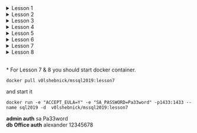 ﻿<details>
<summary>Lesson 1</summary>
<h3>Task 1</h3>
<p>
Добавить свои объекты в иерархию объектов, чтобы получился красивый задний фон, похожий на полёт в звёздном пространстве.
</p>

<h3>Task 2</h3>
<p>
*Заменить кружочки картинками, используя метод DrawImage.

</p>

<h3>Task 3</h3>
<p>
*Разработать собственный класс заставка SplashScreen, аналогичный классу Game в котором создайте собственную иерархию объектов и задайте их движение. 
</p>

*Предусмотреть кнопки - Начало игры, Рекорды, Выход. Добавить на заставку имя автора.*
</details>

<details>
<summary>Lesson 2</summary>
<h3>Task 1</h3>
<p>
Построить три класса (базовый и 2 потомка), описывающих некоторых работников с почасовой оплатой (один из потомков) и фиксированной оплатой (второй потомок).
<ul>
<li>
Описать в базовом классе абстрактный метод для расчёта среднемесячной заработной платы. Для «повременщиков» формула для расчета такова: «среднемесячная заработная плата = 20.8 * 8 * почасовая ставка», для работников с фиксированной оплатой «среднемесячная заработная плата = фиксированная месячная оплата».
</li>
<li>
Создать на базе абстрактного класса массив сотрудников и заполнить его.
</li>
<li>
*Реализовать интерфейсы для возможности сортировки массива, используя Array.Sort().
</li>
<li>
 *Создать класс, содержащий массив сотрудников, и реализовать возможность вывода данных с использованием foreach.
</li>
</ul>
</p>

<h3>Task 2</h3>
<p>
Переделать виртуальный метод Update в BaseObject в абстрактный и реализовать его в наследниках.
</p>

<h3>Task 3</h3>
<p>
Сделать так, чтобы при столкновениях пули с астероидом они регенерировались в разных концах экрана.
</p>

<h3>Task 4</h3>
<p>
Сделать проверку на задание размера экрана в классе Game. Если высота или ширина (Width, Height) больше 1000 или принимает отрицательное значение, выбросить исключение ArgumentOutOfRangeException().
</p>

<h3>Task 5</h3>
<p>
*Создать собственное исключение GameObjectException, которое появляется при попытке создать объект с неправильными характеристиками (например, отрицательные размеры, слишком большая скорость или позиция).
</p>
</details> 

<details>
<summary>Lesson 3</summary>
<h3>Task 1</h3>
<p>
Добавить космический корабль, как описано в уроке.
</p>

<h3>Task 2</h3>
<p>
Добработать игру «Астероиды»
<ul>
<li>
Добавить ведение журнала в консоль с помощью делегатов;
</li>

<li>
*Добавить это и в файл.
</li>
</ul>

</p>

<h3>Task 3</h3>
<p>
Разработать аптечки, которые добавляют энергию.
</p>

<h3>Task 4</h3>
<p>
Добавить подсчет очков за сбитые астероиды.
</p>

<h3>Task 5</h3>
<p>
*Добавить в пример Lesson3 обобщенный делегат.
</p>
</details>

<details>
<summary>Lesson 4</summary>
<h3>Task 1</h3>
<p>
Добавить в программу коллекцию астероидов. Как только она заканчивается (все астероиды сбиты), формируется новая коллекция, в которой на 1 астероид больше.
</p>

<h3>Task 2</h3>
<p>
Дана коллекция List<T>, требуется подсчитать, сколько раз каждый элемент встречается в данной коллекции:
<ul>
<li>
для целых чисел;
</li>

<li>
*для необобщенных коллекции;
</li>

<li>
*используя Linq.
</li>
</ul>

</p>

<h3>Task 3</h3>
<p>
*Дан фрагмент программы:
</p>

```csharp
Dictionary<string, int> dict = new Dictionary<string, int>()
  {
    {"four",4 },
    {"two",2 },
    { "one",1 },
    {"three",3 },
  };

var d = dict.OrderBy(delegate(KeyValuePair<string,int> pair) { return pair.Value; });

foreach (var pair in d)
{
    Console.WriteLine("{0} - {1}", pair.Key, pair.Value);
}
```

<ul>
<li>
Свернуть обращение к OrderBy с использованием лямбда-выражения $.
</li>
</ul>
</details>

<details>
<summary>Lesson 5</summary>

Создать WPF-приложение для ведения списка сотрудников компании.

<h3>Task 1</h3>
<p>
Создать сущности Employee и Department и заполните списки сущностей начальными данными.
</p>

<h3>Task 2</h3>
<p>
Для списка сотрудников и списка департаментов предусмотреть визуализацию (отображение). Это можно сделать, например, с использованием ComboBox или ListView.
</p>

<h3>Task 3</h3>
<p>
Предусмотреть возможность редактирования сотрудников и департаментов. Должна быть возможность изменить департамент у сотрудника. Список департаментов для выбора, можно выводить в ComboBox, это все можно выводить на дополнительной форме.
</p>

<h3>Task 4</h3>
<p>
Предусмотреть возможность создания новых сотрудников и департаментов. Реализовать данную возможность либо на форме редактирования, либо сделать новую форму.
</p>
</details>

<details>
<summary>Lesson 6</summary>

Изменить WPF-приложение для ведения списка сотрудников компании (из урока №5), используя связывание данных, ListView, ObservableCollection и INotifyPropertyChanged.

<h3>Task 1</h3>
<p>
Создать сущности Employee и Department и заполнить списки сущностей начальными данными.
</p>

<h3>Task 2</h3>
<p>
Для списка сотрудников и списка департаментов предусмотреть визуализацию (отображение). Это можно сделать, например, с использованием ComboBox или ListView.
</p>

<h3>Task 3</h3>
<p>
Предусмотреть возможность редактирования сотрудников и департаментов. Должна быть возможность изменить департамент у сотрудника. Список департаментов для выбора, можно выводить в ComboBox, это все можно выводить на дополнительной форме.
</p>

<h3>Task 4</h3>
<p>
Предусмотреть возможность создания новых сотрудников и департаментов. Реализовать данную возможность либо на форме редактирования, либо сделать новую форму.
</p>
</details>

<details>
<summary>Lesson 7</summary>

Изменить WPF-приложение для ведения списка сотрудников компании (из урока №5), используя связывание данных, DataGrid и ADO.NET.

<h3>Task 1</h3>
<p>
Создать таблицы Employee и Department в БД MSSQL Server и заполнить списки сущностей начальными данными.
</p>

<h3>Task 2</h3>
<p>
Для списка сотрудников и списка департаментов предусмотреть визуализацию (отображение). Это можно сделать, например, с использованием ComboBox или ListView.
</p>

<h3>Task 3</h3>
<p>
Предусмотреть возможность редактирования сотрудников и департаментов. Должна быть возможность изменить департамент у сотрудника. Список департаментов для выбора, можно выводить в ComboBox, это все можно выводить на дополнительной форме.
</p>

<h3>Task 4</h3>
<p>
Предусмотреть возможность создания новых сотрудников и департаментов. Реализовать данную возможность либо на форме редактирования, либо сделать новую форму.
</p>
</details>

<details>
<summary>Lesson 8</summary>

Изменить WPF-приложение для ведения списка сотрудников компании (из урока №7), используя веб-сервисы. Разделить приложение на две части. Первая часть – клиентское приложение, отображающее данные. Вторая часть – веб-сервис и код, связанный с извлечением данных из БД. Приложение реализует только просмотр данных. При разработке приложения допустимо использовать любой из рассмотренных типов веб-сервисов.

<h3>Task 1</h3>
<p>
Создать таблицы Employee и Department в БД MSSQL Server и заполнить списки сущностей начальными данными.
</p>

<h3>Task 2</h3>
<p>
Для списка сотрудников и списка департаментов предусмотреть визуализацию (отображение).
</p>

<h3>Task 3</h3>
<p>
Разработать формы для отображения отдельных элементов списков сотрудников и департаментов.
</p>


</details>

<br>* For Lesson 7 & 8 you should start docker container.<br>
  
  ```text
  docker pull v0lshebnick/mssql2019:lesson7
  ```
  and start it

  ```text
  docker run -e "ACCEPT_EULA=Y" -e "SA_PASSWORD=Pa33word" -p1433:1433 --name sql2019 -d  v0lshebnick/mssql2019:lesson7
  ```

<b>admin auth</b> sa Pa33word
<br>
<b>db Office auth</b> alexander 12345678